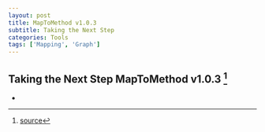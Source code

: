 ```yaml
---
layout: post
title: MapToMethod v1.0.3
subtitle: Taking the Next Step
categories: Tools
tags: ['Mapping', 'Graph']
---
```


## Taking the Next Step MapToMethod v1.0.3 [^fn1]

-

[^fn1]: [source](https://github.com/Mat-O-Lab/MapToMethod/releases/tag/v1.0.3)